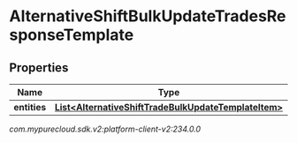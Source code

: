 # AlternativeShiftBulkUpdateTradesResponseTemplate


## Properties

| Name | Type | Description | Notes |
| ------------ | ------------- | ------------- | ------------- |
| **entities** | [**List&lt;AlternativeShiftTradeBulkUpdateTemplateItem&gt;**](AlternativeShiftTradeBulkUpdateTemplateItem) |  |  [optional] |




_com.mypurecloud.sdk.v2:platform-client-v2:234.0.0_
